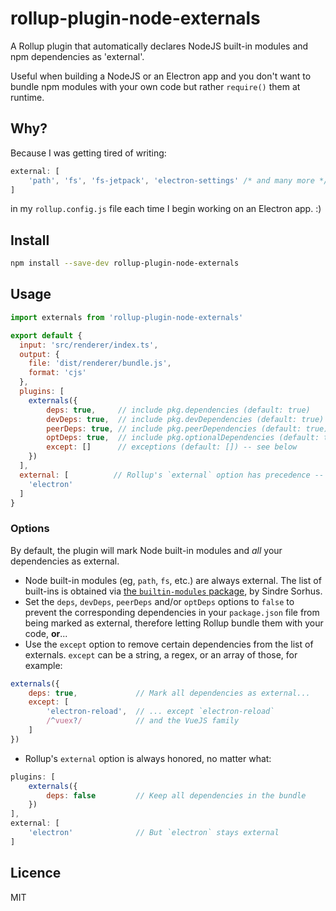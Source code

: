 # rollup-plugin-node-externals

A Rollup plugin that automatically declares NodeJS built-in modules
and npm dependencies as 'external'.

Useful when building a NodeJS or an Electron app and you don't want to bundle
npm modules with your own code but rather `require()` them at runtime.

## Why?

Because I was getting tired of writing:

```js
external: [
    'path', 'fs', 'fs-jetpack', 'electron-settings' /* and many more */
]
```

in my `rollup.config.js` file each time I begin working on an Electron app. :)

## Install

```sh
npm install --save-dev rollup-plugin-node-externals
```

## Usage

```js
import externals from 'rollup-plugin-node-externals'

export default {
  input: 'src/renderer/index.ts',
  output: {
    file: 'dist/renderer/bundle.js',
    format: 'cjs'
  },
  plugins: [
    externals({
        deps: true,     // include pkg.dependencies (default: true)
        devDeps: true,  // include pkg.devDependencies (default: true)
        peerDeps: true, // include pkg.peerDependencies (default: true)
        optDeps: true,  // include pkg.optionalDependencies (default: true)
        except: []      // exceptions (default: []) -- see below
    })
  ],
  external: [          // Rollup's `external` option has precedence -- see below
    'electron'
  ]
}
```

### Options

By default, the plugin will mark Node built-in modules and _all_ your dependencies as external.

- Node built-in modules (eg, `path`, `fs`, etc.) are always external. The list of built-ins is obtained via [the `builtin-modules` package](https://github.com/sindresorhus/builtin-modules), by Sindre Sorhus.
- Set the `deps`, `devDeps`, `peerDeps` and/or `optDeps` options to `false` to prevent the corresponding dependencies in your `package.json` file from being marked as external, therefore letting Rollup bundle them with your code, **or**...
- Use the `except` option to remove certain dependencies from the list of externals. `except` can be a string, a regex, or an array of those, for example:

```js
externals({
    deps: true,             // Mark all dependencies as external...
    except: [
        'electron-reload',  // ... except `electron-reload`
        /^vuex?/            // and the VueJS family
    ]
})
```

- Rollup's `external` option is always honored, no matter what:

```js
plugins: [
    externals({
        deps: false         // Keep all dependencies in the bundle
    })
],
external: [
    'electron'              // But `electron` stays external
]
```

## Licence

MIT

